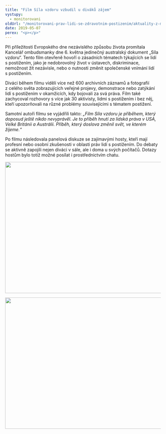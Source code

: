 ```yaml
---
title: "Film Síla vzdoru vzbudil u diváků zájem"
vystupy:
  - monitorovani
oldUrl: "/monitorovani-prav-lidi-se-zdravotnim-postizenim/aktuality-z-monitorovani/aktuality-z-monitorovani-2019/film-sila-vzdoru-vzbudil-u-divaku-zajem/"
date: 2019-05-07
perex: "<p></p>"
---
```


<!-- imported from the old website -->

<p>Při příležitosti Evropského dne nezávislého způsobu života promítala Kancelář ombudsmanky dne 6. května jedinečný australský dokument „Síla vzdoru“. Tento film otevřeně hovoří o zásadních tématech týkajících se lidí s postižením, jako je nedobrovolný život v ústavech, diskriminace, nemožnost žít nezávisle, nebo o nutnosti změnit společenské vnímání lidí s postižením. </p> <p>Diváci během filmu viděli více než 600 archivních záznamů a fotografií z celého světa zobrazujících veřejné projevy, demonstrace nebo zatýkání lidí s postižením v okamžicích, kdy bojovali za svá práva. Film také zachycoval rozhovory s více jak 30 aktivisty, lidmi s postižením i bez něj, kteří upozorňovali na různé problémy souvisejícími s tématem postižení. </p> <p>Samotní autoři filmu se vyjádřili takto:<i> „Film Síla vzdoru je příběhem, který doposud ještě nikdo nevyprávěl. Je to příběh hnutí za lidská práva v USA, Velké Británii a Austrálii. Příběh, který doslova změnil svět, ve kterém žijeme.“</i></p><p> Po filmu následovala panelová diskuze se zajímavými hosty, kteří mají profesní nebo osobní zkušenosti v oblasti práv lidí s postižením. Do debaty se aktivně zapojili nejen diváci v sále, ale i doma u svých počítačů. Dotazy hostům bylo totiž možné posílat i prostřednictvím chatu.</p><p><img src="https://www.ochrance.cz/uploads/RTEmagicC_Sila-vzdoru-1.jpg.jpg" width="635" height="423" alt="" /></p><p><img src="https://www.ochrance.cz/uploads/RTEmagicC_Sila-vzdoru-2.jpg.jpg" width="635" height="423" alt="" /></p>
